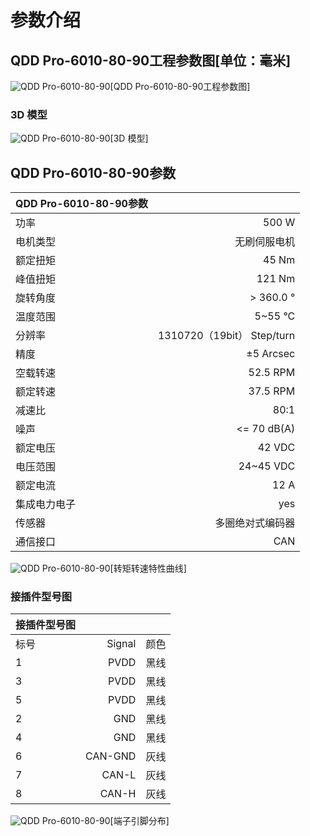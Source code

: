 # 参数介绍 
## QDD Pro-6010-80-90工程参数图[单位：毫米]
![QDD Pro-6010-80-90](   )[QDD Pro-6010-80-90工程参数图]
### 3D 模型
![QDD Pro-6010-80-90](   )[3D 模型]




## QDD Pro-6010-80-90参数

| QDD Pro-6010-80-90参数|   |     
| --------   | -----:  |
| 功率| 	500 W| 
| 电机类型	| 无刷伺服电机| 
| 额定扭矩	| 45 Nm| 
| 峰值扭矩	| 121 Nm| 
| 旋转角度	| > 360.0 °| 
| 温度范围| 	5~55 °C| 
| 分辨率	| 1310720（19bit） Step/turn| 
| 精度	| ±5 Arcsec| 
| 空载转速	| 52.5 RPM| 
| 额定转速	| 37.5 RPM| 
| 减速比	| 80:1| 
| 噪声	| <= 70 dB(A)| 
| 额定电压	| 42 VDC| 
| 电压范围	| 24~45 VDC| 
| 额定电流	| 12 A|
| 集成电力电子|	yes|
| 传感器|	多圈绝对式编码器|
| 通信接口	|CAN|



![QDD Pro-6010-80-90](   )[转矩转速特性曲线]




### 接插件型号图
| 接插件型号图|   |     |
| --------   | -----:  |:----: | 
| 标号| 	Signal	| 颜色	| 
| 1	| PVDD	| 黑线	| 
| 3| 	PVDD	| 黑线| 
| 5	| PVDD| 	黑线| 
| 2	| GND| 	黑线| 
| 4	| GND	| 黑线| 
| 6	| CAN-GND| 	灰线| 
| 7	| CAN-L	| 灰线| 
| 8| 	CAN-H	| 灰线| 




![QDD Pro-6010-80-90](   )[端子引脚分布]

